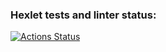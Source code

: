 ### Hexlet tests and linter status:
[![Actions Status](https://github.com/irnbru-ys/layout-designer-project-56/workflows/hexlet-check/badge.svg)](https://github.com/irnbru-ys/layout-designer-project-56/actions)